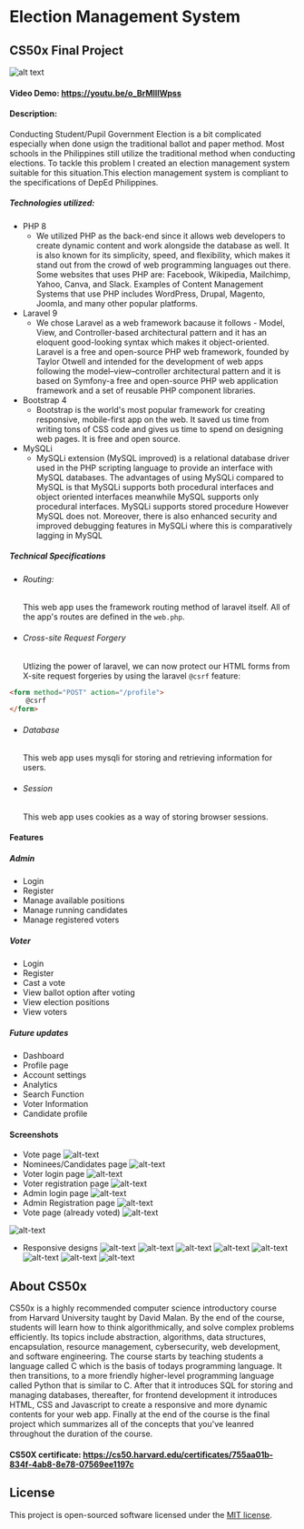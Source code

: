 # Election Management System
## CS50x Final Project


![alt text](https://raw.githubusercontent.com/laravel/art/master/logo-lockup/5%20SVG/2%20CMYK/1%20Full%20Color/laravel-logolockup-cmyk-red.svg "Laravel")
#### Video Demo: https://youtu.be/o_BrMlIlWpss
#### Description:
Conducting Student/Pupil Government Election is a bit complicated especially when done usign the traditional ballot and paper method. Most schools in the Philippines still utilize the traditional method when conducting elections. To tackle this problem I created an election management system suitable for this situation.This election management system is compliant to the specifications of DepEd Philippines.

##### Technologies utilized:

- PHP 8
  - We utilized PHP as the back-end since it allows web developers to create dynamic content and work alongside the database as well. It is also known for its simplicity, speed, and flexibility, which makes it stand out from the crowd of web programming languages out there. Some websites that uses PHP are: Facebook, Wikipedia, Mailchimp, Yahoo, Canva, and Slack. Examples of Content Management Systems that use PHP includes WordPress, Drupal, Magento, Joomla, and many other popular platforms.
- Laravel 9
  - We chose Laravel as a web framework bacause it follows - Model, View, and Controller-based architectural pattern and it has an eloquent good-looking syntax which makes it object-oriented. Laravel is a free and open-source PHP web framework, founded by Taylor Otwell and intended for the development of web apps following the model–view–controller architectural pattern and it is based on Symfony-a free and open-source PHP web application framework and a set of reusable PHP component libraries.
- Bootstrap 4
  - Bootstrap is the world's most popular framework for creating responsive, mobile-first app on the web. It saved us time from writing tons of CSS code and gives us time to spend on designing web pages. It is free and open source. 
- MySQLi
  - MySQLi extension (MySQL improved) is a relational database driver used in the PHP scripting language to provide an interface with MySQL databases. The advantages of using MySQLi compared to MySQL is that MySQLi supports both procedural interfaces and object oriented interfaces meanwhile MySQL supports only procedural interfaces. MySQLi supports stored procedure However MySQL does not. Moreover, there is also enhanced security and improved debugging features in MySQLi where this is comparatively lagging in MySQL


##### Technical Specifications
- ###### Routing:
    This web app uses the framework routing method of laravel itself. All of the app's routes are defined in the `web.php`.
- ###### Cross-site Request Forgery
    Utlizing the power of laravel, we can now  protect our HTML forms from X-site request forgeries by using the laravel `@csrf` feature:
```HTML
<form method="POST" action="/profile">
    @csrf
</form>
```
- ###### Database
    This web app uses mysqli for storing and retrieving information for users.
- ###### Session
    This web app uses cookies as a way of storing browser sessions.

#### Features
##### Admin
- Login
- Register
- Manage available positions
- Manage running candidates
- Manage registered voters

##### Voter
- Login
- Register
- Cast a vote
- View ballot option after voting
- View election positions
- View voters

##### Future updates
- Dashboard
- Profile page
- Account settings
- Analytics
- Search Function
- Voter Information
- Candidate profile

#### Screenshots
- Vote page
![alt-text](./screenshots/Screenshot%20(74).png)
- Nominees/Candidates page
![alt-text](./screenshots/Screenshot%20(75).png)
- Voter login page
![alt-text](./screenshots/Screenshot%20(76).png)
- Voter registration page
![alt-text](./screenshots/Screenshot%20(77).png)
- Admin login page
![alt-text](./screenshots/Screenshot%20(78).png)
- Admin Registration page
![alt-text](./screenshots/Screenshot%20(79).png)
- Vote page (already voted)
![alt-text](./screenshots/Screenshot%20(81).png)

![alt-text](./screenshots/Screenshot%20(82).png)
- Responsive designs
![alt-text](./screenshots/Screenshot%20(83).png)
![alt-text](./screenshots/Screenshot%20(84).png)
![alt-text](./screenshots/Screenshot%20(85).png)
![alt-text](./screenshots/Screenshot%20(86).png)
![alt-text](./screenshots/Screenshot%20(87).png)
![alt-text](./screenshots/Screenshot%20(88).png)
![alt-text](./screenshots/Screenshot%20(89).png)
![alt-text](./screenshots/Screenshot%20(90).png)

## About CS50x
CS50x is a highly recommended computer science introductory course from Harvard University taught by David Malan. By the end of the course, students will learn how to think algorithmically, and solve complex problems efficiently. Its topics include abstraction, algorithms, data structures, encapsulation, resource management, cybersecurity, web development, and software engineering. The course starts by teaching students a language called C which is the basis of todays programming language. It then transitions, to a more friendly higher-level programming language called Python that is similar to C. After that it introduces SQL for storing and managing databases, thereafter, for frontend development it introduces HTML, CSS and Javascript to create a responsive and more dynamic contents for your web app. Finally at the end of the course is the final project which summarizes all of the concepts that you've leanred throughout the duration of the course.

#### CS50X certificate: https://cs50.harvard.edu/certificates/755aa01b-834f-4ab8-8e78-07569ee1197c

## License
This project is open-sourced software licensed under the [MIT license](https://opensource.org/licenses/MIT).
